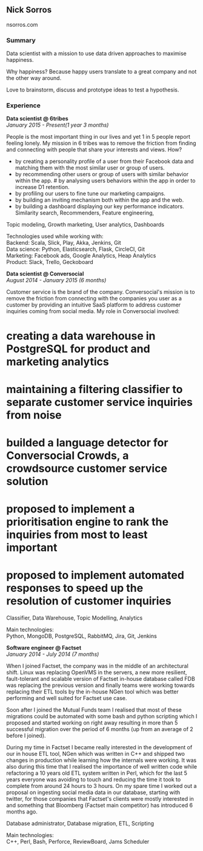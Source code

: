 ## Nick Sorros

nsorros.com

### Summary
  
Data scientist with a mission to use data driven approaches to maximise happiness.  

Why happiness? Because happy users translate to a great company and not the other way around.  

Love to brainstorm, discuss and prototype ideas to test a hypothesis.
  
### Experience
  
**Data scientist @ 6tribes**  
*January 2015 - Present(1 year 3 months)*

People is the most important thing in our lives and yet 1 in 5 people report feeling lonely. My mission in
6 tribes was to remove the friction from finding and connecting with people that share your interests and views. How?

* by creating a personality profile of a user from their Facebook data and matching them with the most similar user or group of users.
* by recommending other users or group of users with similar behavior within the app. # by analysing users behaviors within the app in order to increase D1 retention.
* by profiling our users to fine tune our marketing campaigns.
* by building an inviting mechanism
both within the app and the web.
* by building a dashboard displaying our key performance indicators. Similarity search, Recommenders, Feature engineering, 
  
Topic modeling, Growth marketing, User analytics, Dashboards  
  
Technologies used while working with:  
Backend: Scala, Slick, Play, Akka, Jenkins, Git  
Data science: Python, Elasticsearch, Flask, CircleCI, Git  
Marketing: Facebook ads, Google Analytics, Heap Analytics  
Product: Slack, Trello, Geckoboard  
  
**Data scientist @ Conversocial**  
*August 2014 - January 2015 (6 months)*  
  
Customer service is the brand of the company. Conversocial's mission is to remove the friction from
connecting with the companies you user as a customer by providing an intuitive SaaS platform to address customer inquiries coming from social media. My role in Conversocial involved:  
  
# creating a data warehouse in PostgreSQL for product and marketing analytics
# maintaining a filtering classifier to separate customer service inquiries from noise
# builded a language detector for Conversocial Crowds, a crowdsource customer service solution
# proposed to implement a prioritisation engine to rank the inquiries from most to least important
# proposed to implement automated responses to speed up the resolution of customer inquiries  

Classifier, Data Warehouse, Topic Modelling, Analytics  
  
Main technologies:  
Python, MongoDB, PostgreSQL, RabbitMQ, Jira, Git, Jenkins  
  
**Software engineer @ Factset**  
*January 2014 - July 2014 (7 months)*  
  
When I joined Factset, the company was in the middle of an architectural shift. Linux was replacing OpenVMS in the servers, a new more resilient, fault-tolerant and scalable version of Factset in-house database called FDB was replacing the previous version and finally teams were working towards replacing their ETL tools by the in-house NGen tool which was better performing and well suited for Factset use case.  
  
Soon after I joined the Mutual Funds team I realised that most of these migrations could be automated with some bash and python scripting which I proposed and started working on right away resulting in more than 5 successful migration over the period of 6 months (up from an average of 2 before I joined).  

During my time in Factset I became really interested in the development of our in house ETL tool, NGen which was written in C++ and shipped two changes in production while learning how the internals were working. It was also during this time that I realised the importance of well written code while refactoring a 10 years old ETL system written in Perl, which for the last 5 years everyone was avoiding to touch and reducing the time it took to complete from around 24 hours to 3 hours. On my spare time I worked out a proposal on ingesting social media data in our database, starting with twitter, for those companies that Factset's clients were mostly interested in and something that Bloomberg (Factset main competitor) has introduced 6 months ago.  
  
Database administrator, Database migration, ETL, Scripting    
  
Main technologies:  
C++, Perl, Bash, Perforce, ReviewBoard, Jams Scheduler
  
